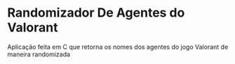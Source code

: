 # Randomizador De Agentes do Valorant
Aplicação feita em C que retorna os nomes dos agentes do jogo Valorant de maneira randomizada
